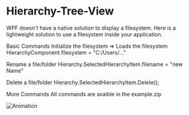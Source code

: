# Hierarchy-Tree-View
WPF doesn't have a native solution to display a filesystem. Here is a lightweight solution to use a filesystem inside your application.

Basic Commands
Initialize the filesystem => Loads the filesystem
HierarchyComponent.filesystem = "C:/Users/..."

Rename a file/folder
Hierarchy.SelectedHierarchyItem.filename = "new Name"

Delete a file/folder
Hierarchy.SelectedHierarchyItem.Delete();

More Commands
All commands are avaible in the example.zip


![Animation](https://user-images.githubusercontent.com/4529150/172671733-b26b2539-37b2-49e2-8dae-fc0c516c85fd.gif)
